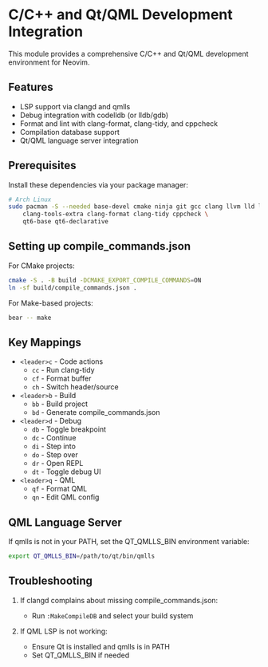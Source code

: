 # C/C++ and Qt/QML Development Integration

This module provides a comprehensive C/C++ and Qt/QML development environment for Neovim.

## Features

- LSP support via clangd and qmlls
- Debug integration with codelldb (or lldb/gdb)
- Format and lint with clang-format, clang-tidy, and cppcheck
- Compilation database support
- Qt/QML language server integration

## Prerequisites

Install these dependencies via your package manager:

```bash
# Arch Linux
sudo pacman -S --needed base-devel cmake ninja git gcc clang llvm lld lldb gdb \
    clang-tools-extra clang-format clang-tidy cppcheck \
    qt6-base qt6-declarative
```

## Setting up compile_commands.json

For CMake projects:
```bash
cmake -S . -B build -DCMAKE_EXPORT_COMPILE_COMMANDS=ON
ln -sf build/compile_commands.json .
```

For Make-based projects:
```bash
bear -- make
```

## Key Mappings

- `<leader>c` - Code actions
  - `cc` - Run clang-tidy
  - `cf` - Format buffer
  - `ch` - Switch header/source
- `<leader>b` - Build
  - `bb` - Build project
  - `bd` - Generate compile_commands.json
- `<leader>d` - Debug
  - `db` - Toggle breakpoint
  - `dc` - Continue
  - `di` - Step into
  - `do` - Step over
  - `dr` - Open REPL
  - `dt` - Toggle debug UI
- `<leader>q` - QML
  - `qf` - Format QML
  - `qn` - Edit QML config

## QML Language Server

If qmlls is not in your PATH, set the QT_QMLLS_BIN environment variable:
```bash
export QT_QMLLS_BIN=/path/to/qt/bin/qmlls
```

## Troubleshooting

1. If clangd complains about missing compile_commands.json:
   - Run `:MakeCompileDB` and select your build system
   
2. If QML LSP is not working:
   - Ensure Qt is installed and qmlls is in PATH
   - Set QT_QMLLS_BIN if needed
